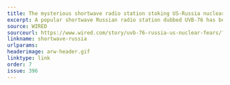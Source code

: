 ```yaml
---
title: The mysterious shortwave radio station stoking US-Russia nuclear fears
excerpt: A popular shortwave Russian radio station dubbed UVB-76 has been an enigma for decades.
source: WIRED
sourceurl: https://www.wired.com/story/uvb-76-russia-us-nuclear-fears/?utm_source=nl&utm_brand=wired&utm_mailing=WIR_Daily_082525_PAID&utm_campaign=aud-dev&utm_medium=email&utm_content=WIR_Daily_082525_PAID&bxid=5e188d0320122e276c41d772&cndid=59622646&hasha=14b2db09640830dbe4d5a85c573cabb0&hashc=bddd07b691c29362a3c9c0b49a3998188d4a23686bdbd71da5037485367e8ea9&esrc=MARTECH_ORDERFORM&utm_term=WIR_DAILY_PAID
linkname: shortwave-russia
urlparams: 
headerimage: arw-header.gif
linktype: link
order: 7
issue: 396
---
```

